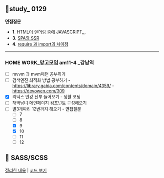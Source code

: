 ## 👥study_ 0129
**면접질문**
- **1.**  [HTML이 렌더링 중에 JAVASCRIPT,,,](https://github.com/gay0ung/TIL/blob/master/2021/01_JANUARY/0123.md)
- **3.** [SPA와 SSR](https://github.com/gay0ung/TIL/blob/master/2021/01_JANUARY/0125.md)
-  **4.** [require 과 import의 차이점](https://velog.io/@gay0ung/require-import)
---
### HOME WORK_망고모임 am11-4 _강남역
 - [ ]  mvvm 과 mvm패턴 공부하기
 - [ ] 검색엔진 최적화 방법 공부하기
		- https://library.gabia.com/contents/domain/4359/
		- https://devowen.com/309
- [x] 리덕스 인강 전부 들어오기 - 생활 코딩
- [ ] 해먹남녀 메인페이지 컴포넌트 구성해오기
- [ ] 별3개짜리 12번까지 해오기 - 면접질문
	- [ ] 7
	- [ ] 8
	- [x] 9
	- [x] 10
	- [ ] 11
	- [ ] 12 

##  🔴 SASS/SCSS

[정리한 내용](https://velog.io/@gay0ung/SASSSCSS) | [코드 보기](https://github.com/gay0ung/TIL_note/tree/master/FLEX&GRID/SCSS/src/scss)

